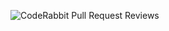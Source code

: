 ![CodeRabbit Pull Request Reviews](https://img.shields.io/coderabbit/prs/github/Sachinp193/TellyWhiz?utm_source=oss&utm_medium=github&utm_campaign=Sachinp193%2FTellyWhiz&labelColor=171717&color=FF570A&link=https%3A%2F%2Fcoderabbit.ai&label=CodeRabbit+Reviews)
